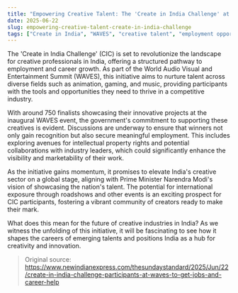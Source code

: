 ```yaml
---
title: "Empowering Creative Talent: The 'Create in India Challenge' at WAVES"
date: 2025-06-22
slug: empowering-creative-talent-create-in-india-challenge
tags: ["Create in India", "WAVES", "creative talent", "employment opportunities"]
---
```


The 'Create in India Challenge' (CIC) is set to revolutionize the landscape for creative professionals in India, offering a structured pathway to employment and career growth. As part of the World Audio Visual and Entertainment Summit (WAVES), this initiative aims to nurture talent across diverse fields such as animation, gaming, and music, providing participants with the tools and opportunities they need to thrive in a competitive industry.

With around 750 finalists showcasing their innovative projects at the inaugural WAVES event, the government's commitment to supporting these creatives is evident. Discussions are underway to ensure that winners not only gain recognition but also secure meaningful employment. This includes exploring avenues for intellectual property rights and potential collaborations with industry leaders, which could significantly enhance the visibility and marketability of their work.

As the initiative gains momentum, it promises to elevate India's creative sector on a global stage, aligning with Prime Minister Narendra Modi's vision of showcasing the nation's talent. The potential for international exposure through roadshows and other events is an exciting prospect for CIC participants, fostering a vibrant community of creators ready to make their mark.

What does this mean for the future of creative industries in India? As we witness the unfolding of this initiative, it will be fascinating to see how it shapes the careers of emerging talents and positions India as a hub for creativity and innovation.

> Original source: https://www.newindianexpress.com/thesundaystandard/2025/Jun/22/create-in-india-challenge-participants-at-waves-to-get-jobs-and-career-help
